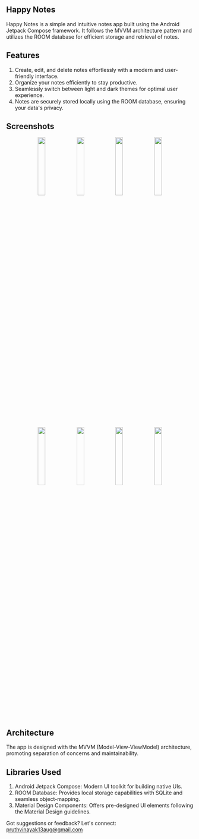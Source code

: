## Happy Notes

Happy Notes is a simple and intuitive notes app built using the Android Jetpack Compose framework.
It follows the MVVM architecture pattern and utilizes the ROOM database for efficient storage and retrieval of notes.

## Features

1) Create, edit, and delete notes effortlessly with a modern and user-friendly interface.
2) Organize your notes efficiently to stay productive.
3) Seamlessly switch between light and dark themes for optimal user experience.
4) Notes are securely stored locally using the ROOM database, ensuring your data's privacy.

## Screenshots

<div align="center">
<div>
<img src="https://github.com/prasidhanchan/HappyNotes/assets/92362239/9f909509-99cf-446e-abe6-6791dafd9abf" width="20%" /> <!-- Home -->
<img src="https://github.com/prasidhanchan/HappyNotes/assets/92362239/ed4e82a1-1887-4aab-a348-0f270eab93c7" width="20%" /> <!-- Delete -->
<img src="https://github.com/prasidhanchan/HappyNotes/assets/92362239/6c6e4b92-09cf-472a-96c2-0c143a83e07f" width="20%" /> <!-- AddNote -->
<img src="https://github.com/prasidhanchan/HappyNotes/assets/92362239/75a97602-0d2a-42a8-a265-64052e857bd5" width="20%" /> <!-- SearchNote -->
<img src="https://github.com/prasidhanchan/HappyNotes/assets/92362239/dae708ef-6d4e-41b3-9907-2ef1ee371a26" width="20%" /> <!-- Home -->
<img src="https://github.com/prasidhanchan/HappyNotes/assets/92362239/5e00e3b4-93fc-4f4c-8e61-d7689875de07" width="20%" /> <!-- Delete -->
<img src="https://github.com/prasidhanchan/HappyNotes/assets/92362239/4a1d7d07-94f5-4a62-b947-9fe57692b8b6" width="20%" /> <!-- AddNote -->
<img src="https://github.com/prasidhanchan/HappyNotes/assets/92362239/0d126eea-1b40-45f2-a175-ee52d4a512a1" width="20%" /> <!-- SearchNote -->
</div>
</div>

## Architecture

The app is designed with the MVVM (Model-View-ViewModel) architecture, promoting separation of concerns and maintainability.

## Libraries Used

1) Android Jetpack Compose: Modern UI toolkit for building native UIs.
2) ROOM Database: Provides local storage capabilities with SQLite and seamless object-mapping.
3) Material Design Components: Offers pre-designed UI elements following the Material Design guidelines.

Got suggestions or feedback? Let's connect: pruthvinayak13aug@gmail.com
